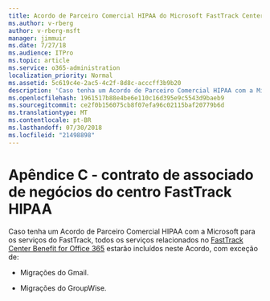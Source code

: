 ```yaml
---
title: Acordo de Parceiro Comercial HIPAA do Microsoft FastTrack Center
ms.author: v-rberg
author: v-rberg-msft
manager: jimmuir
ms.date: 7/27/18
ms.audience: ITPro
ms.topic: article
ms.service: o365-administration
localization_priority: Normal
ms.assetid: 5c619c4e-2ac5-4c2f-8d8c-acccff3b9b20
description: 'Caso tenha um Acordo de Parceiro Comercial HIPAA com a Microsoft para os serviços do FastTrack, todos os serviços relacionados no FastTrack Center Benefit for Office 365 estarão incluídos neste Acordo, com exceção de:'
ms.openlocfilehash: 1961517b88e4be6e110c16d395e9c5543d9baeb9
ms.sourcegitcommit: ce2f0b156075cb8f07efa96c02115baf20779b6d
ms.translationtype: MT
ms.contentlocale: pt-BR
ms.lasthandoff: 07/30/2018
ms.locfileid: "21498898"
---
```

# <a name="appendix-c---fasttrack-center-hipaa-business-associate-agreement"></a>Apêndice C - contrato de associado de negócios do centro FastTrack HIPAA

Caso tenha um Acordo de Parceiro Comercial HIPAA com a Microsoft para os serviços do FastTrack, todos os serviços relacionados no [FastTrack Center Benefit for Office 365](fasttrack-benefit-for-office-365.md) estarão incluídos neste Acordo, com exceção de: 
  
- Migrações do Gmail.
    
- Migrações do GroupWise.
    

